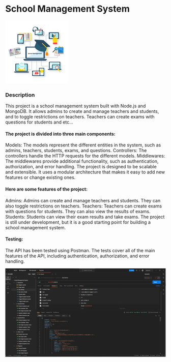 # School Management System
![Project Image](managment-software.png)

### Description
This project is a school management system built with Node.js and MongoDB. It allows admins to create and manage teachers and students, and to toggle restrictions on teachers. Teachers can create exams with questions for students and etc...

#### The project is divided into three main components:

Models: The models represent the different entities in the system, such as admins, teachers, students, exams, and questions.
Controllers: The controllers handle the HTTP requests for the different models.
Middlewares: The middlewares provide additional functionality, such as authentication, authorization, and error handling.
The project is designed to be scalable and extensible. It uses a modular architecture that makes it easy to add new features or change existing ones.

#### Here are some features of the project:

Admins: Admins can create and manage teachers and students. They can also toggle restrictions on teachers.
Teachers: Teachers can create exams with questions for students. They can also view the results of exams.
Students: Students can view their exam results and take exams.
The project is still under development, but it is a good starting point for building a school management system.

#### Testing:
The API has been tested using Postman. The tests cover all of the main features of the API, including authentication, authorization, and error handling.

![PostmanImage](API_Testing_Postman.jpg)

